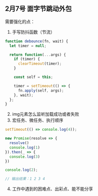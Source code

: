 ## 2月7号 面字节跳动外包
需要强化的点：
1. 手写防抖函数（节流）
```javascript
function debounce(fn, wait) {
  let timer = null;

  return function(...args) {
    if (timer) {
      clearTimeout(timer);
    }

    const self = this;

    timer = setTimeout(() => {
      fn.apply(self, args);
    }, wait);
  };
}
```
2. img元素怎么监听加载成功或者失败
3. 宏任务、微任务、执行顺序
```javascript
setTimeout(() => console.log(4));

new Promise(resolve => {
  resolve()
  console.log(1)
}).then(_ => {
  console.log(3)
})

console.log(2);

// 输出结果：1 2 3 4
```
4. 工作中遇到的困难点、出彩点、能不能分享
